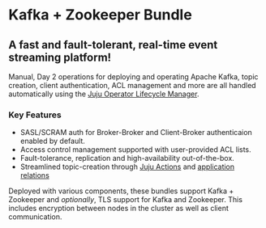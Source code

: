 # Kafka + Zookeeper Bundle

## A fast and fault-tolerant, real-time event streaming platform!

Manual, Day 2 operations for deploying and operating Apache Kafka, topic creation, client authentication, ACL management and more are all handled automatically using the [Juju Operator Lifecycle Manager](https://juju.is/docs/olm).

### Key Features
- SASL/SCRAM auth for Broker-Broker and Client-Broker authenticaion enabled by default.
- Access control management supported with user-provided ACL lists.
- Fault-tolerance, replication and high-availability out-of-the-box.
- Streamlined topic-creation through [Juju Actions](https://juju.is/docs/olm/working-with-actions) and [application relations](https://juju.is/docs/olm/relations)


Deployed with various components, these bundles support Kafka + Zookeeper and _optionally_, TLS support for Kafka and Zookeeper.  This includes encryption between nodes in the cluster as well as client communication.
